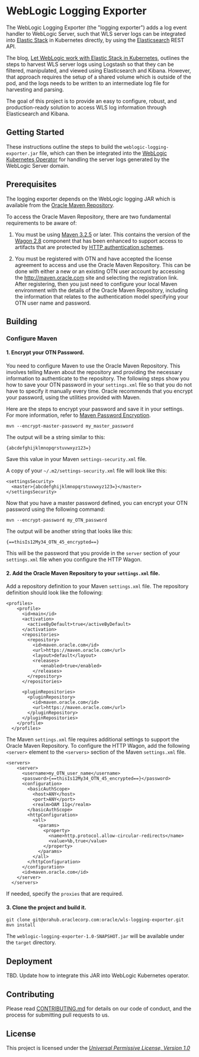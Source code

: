 # WebLogic Logging Exporter

The WebLogic Logging Exporter (the "logging exporter") adds a log event handler to WebLogic Server, such that WLS server logs can be integrated into [Elastic Stack](https://www.elastic.co/products) in Kubernetes directly,  by using the [Elasticsearch](https://www.elastic.co/products/elasticsearch) REST API.  

The blog, [Let WebLogic work with Elastic Stack in Kubernetes](https://blogs.oracle.com/weblogicserver/let-weblogic-work-with-elk-in-kubernetes), outlines the steps to harvest WLS server logs using Logstash so that they can be filtered, manipulated, and viewed using Elasticsearch and Kibana.
However, that approach requires the setup of a shared volume which is outside of the pod, and the logs needs to be written to an intermediate log file for harvesting and parsing.

The goal of this project is to provide an easy to configure, robust, and production-ready solution to access WLS log information through Elasticsearch and Kibana.

## Getting Started

These instructions outline the steps to build the `weblogic-logging-exporter.jar` file, which can then be integrated into the [WebLogic Kubernetes Operator](https://github.com/oracle/weblogic-kubernetes-operator/) for handling the server logs generated by the WebLogic Server domain.

## Prerequisites

The logging exporter depends on the WebLogic logging JAR which is available from the [ Oracle Maven Repository](http://maven.oracle.com/).

To access the Oracle Maven Repository, there are two fundamental requirements to be aware of:

1. You must be using [Maven 3.2.5](http://maven.apache.org/docs/3.2.5/release-notes.html) or later.  This contains the version of the [Wagon 2.8](http://maven.apache.org/wagon/) component that has been enhanced to support access to artifacts that are protected by [HTTP authentication schemes](https://issues.apache.org/jira/projects/WAGON/issues/WAGON-422).

2. You must be registered with OTN and have accepted the license agreement to access and use the Oracle Maven Repository.  This can be done with either a new or an existing OTN user account by accessing the http://maven.oracle.com site and selecting the registration link.  
After registering, then you just need to configure your local Maven environment with the details of the Oracle Maven Repository, including the information that relates to the authentication model specifying your OTN user name and password.

## Building
### Configure Maven

#### 1. Encrypt your OTN Password.

You need to configure Maven to use the Oracle Maven Repository. This involves telling Maven about the repository and providing the necessary information to authenticate to the repository.
The following steps show you how to save your OTN password in your `settings.xml` file so  that you do not have to specify it manually every time.
Oracle recommends that you encrypt your password, using the utilities provided with Maven.

Here are the steps to encrypt your password and save it in your settings.   For more information, refer to [Maven Password Encryption](http://maven.apache.org/guides/mini/guide-encryption.html).

```
mvn --encrypt-master-password my_master_password

```
The output will be a string similar to this:  

`{abcdefghijklmnopqrstuvwxyz123=}`

Save this value in your Maven `settings-security.xml` file.

A copy of your `~/.m2/settings-security.xml` file will look like this:
```
<settingsSecurity>
  <master>{abcdefghijklmnopqrstuvwxyz123=}</master>
</settingsSecurity>
```

Now that you have a master password defined, you can encrypt your OTN password using the following command:
```
mvn --encrypt-password my_OTN_password
```
The output will be another string that looks like this:  

`{==thisIs12My34_OTN_45_encrypted==}`

This will be the password that you provide in the `server` section of your `settings.xml` file when you configure the HTTP Wagon.  

#### 2. Add the Oracle Maven Repository to your `settings.xml` file.

Add a repository definition to your Maven `settings.xml` file. The repository definition should look like the following:

```
<profiles>
    <profile>
      <id>main</id>
      <activation>
        <activeByDefault>true</activeByDefault>
      </activation>
      <repositories>
        <repository>
          <id>maven.oracle.com</id>
          <url>https://maven.oracle.com</url>
          <layout>default</layout>
          <releases>
             <enabled>true</enabled>
          </releases>
        </repository>
      </repositories>

      <pluginRepositories>
        <pluginRepository>
          <id>maven.oracle.com</id>
          <url>https://maven.oracle.com</url>
        </pluginRepository>
      </pluginRepositories>
    </profile>
  </profiles>
```

The Maven `settings.xml` file requires additional settings to support the Oracle Maven Repository.
To configure the HTTP Wagon, add the following `<server>` element to the `<servers>` section of the Maven `settings.xml` file.
```
<servers>
    <server>
      <username>my_OTN_user_name</username>
      <password>{==thisIs12My34_OTN_45_encrypted==}</password>
      <configuration>
        <basicAuthScope>
          <host>ANY</host>
          <port>ANY</port>
          <realm>OAM 11g</realm>
        </basicAuthScope>
        <httpConfiguration>
          <all>
            <params>
              <property>
                <name>http.protocol.allow-circular-redirects</name>
                <value>%b,true</value>
              </property>
            </params>
          </all>
        </httpConfiguration>
      </configuration>
      <id>maven.oracle.com</id>
    </server>
  </servers>
```

If needed, specify the `proxies` that are required.

#### 3. Clone the project and build it.
```
git clone git@orahub.oraclecorp.com:oracle/wls-logging-exporter.git
mvn install
```

The `weblogic-logging-exporter-1.0-SNAPSHOT.jar` will be available under the `target` directory.

## Deployment

TBD.  Update how to integrate this JAR into WebLogic Kubernetes operator.

## Contributing

Please read [CONTRIBUTING.md](https://gist.github.com/PurpleBooth/b24679402957c63ec426) for details on our code of conduct, and the process for submitting pull requests to us.


## License

This project is licensed under the [_Universal Permissive License, Version 1.0_](http://oss.oracle.com/licenses/upl)
